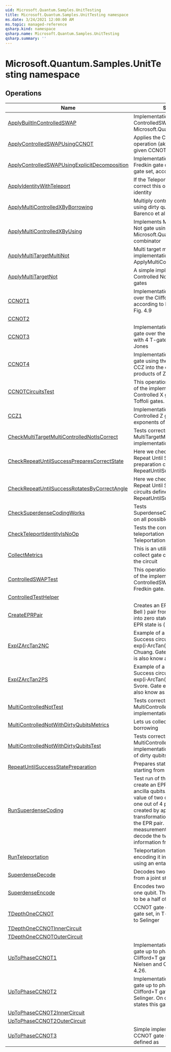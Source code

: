 ```yaml
---
uid: Microsoft.Quantum.Samples.UnitTesting
title: Microsoft.Quantum.Samples.UnitTesting namespace
ms.date: 3/24/2021 12:00:00 AM
ms.topic: managed-reference
qsharp.kind: namespace
qsharp.name: Microsoft.Quantum.Samples.UnitTesting
qsharp.summary: ''
---
```


# Microsoft.Quantum.Samples.UnitTesting namespace




<!-- summaries -->

## Operations

| Name | Summary |
|------|---------|
|[ApplyBuiltInControlledSWAP](xref:Microsoft.Quantum.Samples.UnitTesting.ApplyBuiltInControlledSWAP) |Implementation of ControlledSWAP using standard Microsoft.Quantum.Intrinsic.SWAP
|[ApplyControlledSWAPUsingCCNOT](xref:Microsoft.Quantum.Samples.UnitTesting.ApplyControlledSWAPUsingCCNOT) |Applies the Controlled SWAP operation (aka Fredkin), using a given CCNOT implementation.
|[ApplyControlledSWAPUsingExplicitDecomposition](xref:Microsoft.Quantum.Samples.UnitTesting.ApplyControlledSWAPUsingExplicitDecomposition) |Implementation of the 3 qubit Fredkin gate over the Clifford+T gate set, according to Amy et al
|[ApplyIdentityWithTeleport](xref:Microsoft.Quantum.Samples.UnitTesting.ApplyIdentityWithTeleport) |If the Teleportation circuit is correct this operation must be an identity
|[ApplyMultiControlledXByBorrowing](xref:Microsoft.Quantum.Samples.UnitTesting.ApplyMultiControlledXByBorrowing) |Multiply controlled NOT gate using dirty qubits, according to Barenco et al
|[ApplyMultiControlledXByUsing](xref:Microsoft.Quantum.Samples.UnitTesting.ApplyMultiControlledXByUsing) |Implements Multiply Controlled Not gate using Microsoft.Quantum.Canon library combinator
|[ApplyMultiTargetMultiNot](xref:Microsoft.Quantum.Samples.UnitTesting.ApplyMultiTargetMultiNot) |Multi target multi controlled Not implementation using ApplyMultiControlledCA
|[ApplyMultiTargetNot](xref:Microsoft.Quantum.Samples.UnitTesting.ApplyMultiTargetNot) |A simple implementation of target Controlled Not gate using CNOT gates
|[CCNOT1](xref:Microsoft.Quantum.Samples.UnitTesting.CCNOT1) |Implementation of CCNOT gate over the Clifford+T gate set, according to Nielsen and Chuang Fig. 4.9
|[CCNOT2](xref:Microsoft.Quantum.Samples.UnitTesting.CCNOT2) |
|[CCNOT3](xref:Microsoft.Quantum.Samples.UnitTesting.CCNOT3) |Implementation of the CCNOT gate over the Clifford+T gate set, with 4 T-gates, according to Jones
|[CCNOT4](xref:Microsoft.Quantum.Samples.UnitTesting.CCNOT4) |Implementation of the CCNOT gate using the decomposition of CCZ into the exponents of tensor products of Z operators
|[CCNOTCircuitsTest](xref:Microsoft.Quantum.Samples.UnitTesting.CCNOTCircuitsTest) |This operation tests correctness of the implementation of Doubly Controlled X gates also known as Toffoli gates.
|[CCZ1](xref:Microsoft.Quantum.Samples.UnitTesting.CCZ1) |Implementation of Double Controlled Z gate in terms of exponents of Pauli operators
|[CheckMultiTargetMultiControlledNotIsCorrect](xref:Microsoft.Quantum.Samples.UnitTesting.CheckMultiTargetMultiControlledNotIsCorrect) |Tests correctness of MultiTargetMultiNot implementations
|[CheckRepeatUntilSuccessPreparesCorrectState](xref:Microsoft.Quantum.Samples.UnitTesting.CheckRepeatUntilSuccessPreparesCorrectState) |Here we check the correctness of Repeat Until Success state preparation circuit defined in RepeatUntilSuccessCircuits.qs.
|[CheckRepeatUntilSuccessRotatesByCorrectAngle](xref:Microsoft.Quantum.Samples.UnitTesting.CheckRepeatUntilSuccessRotatesByCorrectAngle) |Here we check the correctness of Repeat Until Success unitary circuits defined in RepeatUntilSuccessCircuits.qs.
|[CheckSuperdenseCodingWorks](xref:Microsoft.Quantum.Samples.UnitTesting.CheckSuperdenseCodingWorks) |Tests SuperdenseCodingProtocolRun on all possible inputs.
|[CheckTeleportIdentityIsNoOp](xref:Microsoft.Quantum.Samples.UnitTesting.CheckTeleportIdentityIsNoOp) |Tests the correctness of the teleportation circuit from Teleportation.qs
|[CollectMetrics](xref:Microsoft.Quantum.Samples.UnitTesting.CollectMetrics) |This is an utility operation used to collect gate counts, depth etc of the circuit
|[ControlledSWAPTest](xref:Microsoft.Quantum.Samples.UnitTesting.ControlledSWAPTest) |This operation tests correctness of the implementations of ControlledSWAP also known as Fredkin gate.
|[ControlledTestHelper](xref:Microsoft.Quantum.Samples.UnitTesting.ControlledTestHelper) |
|[CreateEPRPair](xref:Microsoft.Quantum.Samples.UnitTesting.CreateEPRPair) |Creates an EPR ( also known as Bell ) pair from 2 qubits initialized into zero state. In Dirac notation EPR state is (|00⟩+|11⟩)/√2.
|[ExpIZArcTan2NC](xref:Microsoft.Quantum.Samples.UnitTesting.ExpIZArcTan2NC) |Example of a Repeat-Until-Success circuit implementing exp(i⋅ArcTan(2)⋅Z) by Nielsen & Chuang. Gate exp(i⋅ArcTan(2)⋅Z) is also know as V gate.
|[ExpIZArcTan2PS](xref:Microsoft.Quantum.Samples.UnitTesting.ExpIZArcTan2PS) |Example of a Repeat-Until-Success circuit implementing exp(i⋅ArcTan(2)⋅Z) by Paetznick & Svore. Gate exp(i⋅ArcTan(2)⋅Z) is also know as V gate.
|[MultiControlledNotTest](xref:Microsoft.Quantum.Samples.UnitTesting.MultiControlledNotTest) |Tests correctness of MultiControlledNot implementations
|[MultiControlledNotWithDirtyQubitsMetrics](xref:Microsoft.Quantum.Samples.UnitTesting.MultiControlledNotWithDirtyQubitsMetrics) |Lets us collect metrics related to borrowing
|[MultiControlledNotWithDirtyQubitsTest](xref:Microsoft.Quantum.Samples.UnitTesting.MultiControlledNotWithDirtyQubitsTest) |Tests correctness of MultiControlledNot implementations in the presence of dirty qubits.
|[RepeatUntilSuccessStatePreparation](xref:Microsoft.Quantum.Samples.UnitTesting.RepeatUntilSuccessStatePreparation) |Prepares state (√2/√3,1/√3) starting from a |+⟩ state using Repeat-Until-Success protocol.
|[RunSuperdenseCoding](xref:Microsoft.Quantum.Samples.UnitTesting.RunSuperdenseCoding) |Test run of the protocol. We first create an EPR pair between two ancilla qubits. Depending on the value of two classical bits then one out of 4 possible Bell states is created by applying a local transformation to just one half of the EPR pair. Finally, a Bell measurement is applied to decode the two bits of classical information from the state.
|[RunTeleportation](xref:Microsoft.Quantum.Samples.UnitTesting.RunTeleportation) |Teleportation transfers 1 qubit by encoding it into a 2-bit message, using an entangled pair of qubits.
|[SuperdenseDecode](xref:Microsoft.Quantum.Samples.UnitTesting.SuperdenseDecode) |Decodes two bits of information from a joint state of two qubits.
|[SuperdenseEncode](xref:Microsoft.Quantum.Samples.UnitTesting.SuperdenseEncode) |Encodes two bits of information in one qubit. The qubit is expected to be a half of an EPR pair.
|[TDepthOneCCNOT](xref:Microsoft.Quantum.Samples.UnitTesting.TDepthOneCCNOT) |CCNOT gate over the Clifford+T gate set, in T-depth 1, according to Selinger
|[TDepthOneCCNOTInnerCircuit](xref:Microsoft.Quantum.Samples.UnitTesting.TDepthOneCCNOTInnerCircuit) |
|[TDepthOneCCNOTOuterCircuit](xref:Microsoft.Quantum.Samples.UnitTesting.TDepthOneCCNOTOuterCircuit) |
|[UpToPhaseCCNOT1](xref:Microsoft.Quantum.Samples.UnitTesting.UpToPhaseCCNOT1) |Implementation of the CCNOT gate up to phases over the Clifford+T gate set, according to Nielsen and Chuang, Exercise 4.26.
|[UpToPhaseCCNOT2](xref:Microsoft.Quantum.Samples.UnitTesting.UpToPhaseCCNOT2) |Implementation of the CCNOT gate up to phases over the Clifford+T gate set, according to Selinger. On computational basis states this gate acts as |c₁⟩⊗|c₂⟩⊗|t⟩ ↦ (-i)^(c₁∧c₂) |c₁⟩⊗|c₂⟩⊗|t⊕(c₁∧c₂)⟩. This circuit uses 4 T gates and has T depth 1 and uses one ancillary qubit
|[UpToPhaseCCNOT2InnerCircuit](xref:Microsoft.Quantum.Samples.UnitTesting.UpToPhaseCCNOT2InnerCircuit) |
|[UpToPhaseCCNOT2OuterCircuit](xref:Microsoft.Quantum.Samples.UnitTesting.UpToPhaseCCNOT2OuterCircuit) |
|[UpToPhaseCCNOT3](xref:Microsoft.Quantum.Samples.UnitTesting.UpToPhaseCCNOT3) |Simple implementation of the CCNOT gate up to phases over defined as |c₁⟩⊗|c₂⟩⊗|t⟩ ↦ (-i)^(c₁∧c₂) |c₁⟩⊗|c₂⟩⊗|t⊕(c₁∧c₂)⟩.


<!-- /summaries -->
